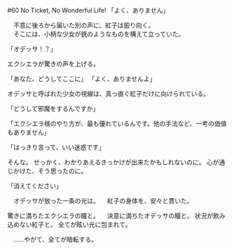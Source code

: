 #60  No Ticket, No Wonderful Life!
「よく、ありません」

　不意に後ろから届いた別の声に、紅子は振り向く。  
　そこには、小柄な少女が銃のようなものを構えて立っていた。

「オデッサ！？」

エクシエラが驚きの声を上げる。

「あなた、どうしてここに」
「よく、ありませんよ」

オデッサと呼ばれた少女の視線は、真っ直ぐ紅子だけに向けられている。

「どうして邪魔をするんですか」

「エクシエラ様のやり方が、最も優れているんです。他の手法など、一考の価値もありません」

「はっきり言って、いい迷惑です」

そんな。
せっかく、わかりあえるきっかけが出来たかもしれないのに。
心が通じかけた、そう思ったのに。

「消えてください」

　オデッサが放った一条の光は。
　紅子の身体を、安々と貫いた。

驚きに満ちたエクシエラの瞳と。
　決意に満ちたオデッサの瞳と。
状況が飲み込めない紅子と。
全てが眩い光に包まれて。

　……やがて、全てが暗転する。
